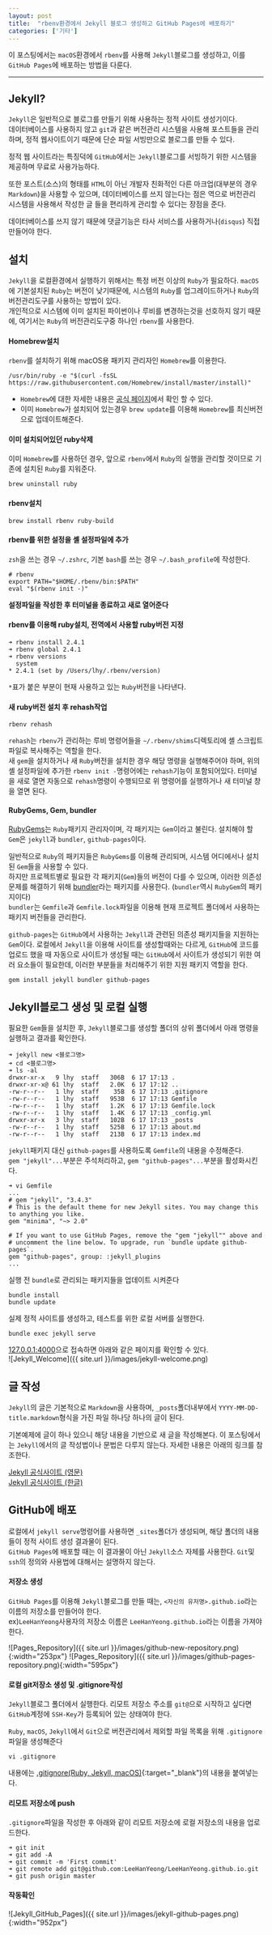 ```yaml
---
layout: post
title:  "rbenv환경에서 Jekyll 블로그 생성하고 GitHub Pages에 배포하기"
categories: ['기타']
---
```


이 포스팅에서는 `macOS`환경에서 `rbenv`를 사용해 `Jekyll`블로그를 생성하고, 이를 `GitHub Pages`에 배포하는 방법을 다룬다.  

---
## Jekyll?
`Jekyll`은 일반적으로 블로그를 만들기 위해 사용하는 정적 사이트 생성기이다.  
데이터베이스를 사용하지 않고 `git`과 같은 버전관리 시스템을 사용해 포스트들을 관리하며, 정적 웹사이트이기 때문에 단순 파일 서빙만으로 블로그를 만들 수 있다.

정적 웹 사이트라는 특징덕에 `GitHub`에서는 `Jekyll`블로그를 서빙하기 위한 시스템을 제공하며 무료로 사용가능하다.

또한 포스트(소스)의 형태를 `HTML`이 아닌 개발자 친화적인 다른 마크업(대부분의 경우 `Markdown`)을 사용할 수 있으며, 데이터베이스를 쓰지 않는다는 점은 역으로 버전관리 시스템을 사용해서 작성한 글 들을 편리하게 관리할 수 있다는 장점을 준다.

데이터베이스를 쓰지 않기 때문에 댓글기능은 타사 서비스를 사용하거나(`disqus`) 직접 만들어야 한다.

## 설치
`Jekyll`을 로컬환경에서 실행하기 위해서는 특정 버전 이상의 `Ruby`가 필요하다. `macOS`에 기본설치된 `Ruby`는 버전이 낮기때문에, 시스템의 `Ruby`를 업그레이드하거나 `Ruby`의 버전관리도구를 사용하는 방법이 있다.  
개인적으로 시스템에 이미 설치된 파이썬이나 루비를 변경하는것을 선호하지 않기 때문에, 여기서는 `Ruby`의 버전관리도구중 하나인 `rbenv`를 사용한다.

#### Homebrew설치
`rbenv`를 설치하기 위해 macOS용 패키지 관리자인 `Homebrew`를 이용한다.  

```
/usr/bin/ruby -e "$(curl -fsSL https://raw.githubusercontent.com/Homebrew/install/master/install)"
```

- `Homebrew`에 대한 자세한 내용은 [공식 페이지](https://brew.sh/index_ko.html)에서 확인 할 수 있다.
- 이미 `Homebrew`가 설치되어 있는경우 `brew update`를 이용해 `Homebrew`를 최신버전으로 업데이트해준다.


#### 이미 설치되어있던 ruby삭제
이미 `Homebrew`를 사용하던 경우, 앞으로 `rbenv`에서 `Ruby`의 실행을 관리할 것이므로 기존에 설치된 `Ruby`를 지워준다.

```
brew uninstall ruby
```

#### rbenv설치

```
brew install rbenv ruby-build
```

#### rbenv를 위한 설정을 셸 설정파일에 추가
`zsh`을 쓰는 경우 `~/.zshrc`, 기본 `bash`를 쓰는 경우 `~/.bash_profile`에 작성한다.

```
# rbenv
export PATH="$HOME/.rbenv/bin:$PATH"
eval "$(rbenv init -)"
```

**설정파일을 작성한 후 터미널을 종료하고 새로 열어준다**

#### rbenv를 이용해 ruby설치, 전역에서 사용할 ruby버전 지정
```
➜ rbenv install 2.4.1
➜ rbenv global 2.4.1
➜ rbenv versions
  system
* 2.4.1 (set by /Users/lhy/.rbenv/version)
```

`*`표가 붙은 부분이 현재 사용하고 있는 `Ruby`버전을 나타낸다.

#### 새 ruby버전 설치 후 rehash작업
```
rbenv rehash
```

`rehash`는 `rbenv`가 관리하는 루비 명령어들을 `~/.rbenv/shims`디렉토리에 셸 스크립트 파일로 복사해주는 역할을 한다.  
새 `gem`을 설치하거나 새 `Ruby`버전을 설치한 경우 해당 명령을 실행해주어야 하며, 위의 셸 설정파일에 추가한 `rbenv init -`명령어에는 `rehash`기능이 포함되어있다. 터미널을 새로 열면 자동으로 `rehash`명령이 수행되므로 위 명령어를 실행하거나 새 터미널 창을 열면 된다.

#### RubyGems, Gem, bundler
[RubyGems](https://rubygems.org/)는 `Ruby`패키지 관리자이며, 각 패키지는 `Gem`이라고 불린다.
설치해야 할 `Gem`은 `jekyll`과 `bundler`, `github-pages`이다.

일반적으로 `Ruby`의 패키지들은 `RubyGems`를 이용해 관리되며, 시스템 어디에서나 설치된 `Gem`들을 사용할 수 있다.  
하지만 프로젝트별로 필요한 각 패키지(`Gem`)들의 버전이 다를 수 있으며, 이러한 의존성 문제를 해결하기 위해 [bundler](http://ruby-korea.github.io/bundler-site/)라는 패키지를 사용한다. (`bundler`역시 `RubyGem`의 패키지이다)  
`bundler`는 `Gemfile`과 `Gemfile.lock`파일을 이용해 현재 프로젝트 폴더에서 사용하는 패키지 버전들을 관리한다.

`github-pages`는 `GitHub`에서 사용하는 `Jekyll`과 관련된 의존성 패키지들을 지원하는 `Gem`이다. 로컬에서 `Jekyll`을 이용해 사이트를 생성할때와는 다르게, `GitHub`에 코드를 업로드 했을 때 자동으로 사이트가 생성될 때는 `GitHub`에서 사이트가 생성되기 위한 여러 요소들이 필요한데, 이러한 부분들을 처리해주기 위한 지원 패키지 역할을 한다.

```
gem install jekyll bundler github-pages
```

## Jekyll블로그 생성 및 로컬 실행
필요한 `Gem`들을 설치한 후, `Jekyll`블로그를 생성할 폴더의 상위 폴더에서 아래 명령을 실행하고 결과를 확인한다.

```
➜ jekyll new <블로그명>
➜ cd <블로그명>
➜ ls -al
drwxr-xr-x   9 lhy  staff   306B  6 17 17:13 .
drwxr-xr-x@ 61 lhy  staff   2.0K  6 17 17:12 ..
-rw-r--r--   1 lhy  staff    35B  6 17 17:13 .gitignore
-rw-r--r--   1 lhy  staff   953B  6 17 17:13 Gemfile
-rw-r--r--   1 lhy  staff   1.2K  6 17 17:13 Gemfile.lock
-rw-r--r--   1 lhy  staff   1.4K  6 17 17:13 _config.yml
drwxr-xr-x   3 lhy  staff   102B  6 17 17:13 _posts
-rw-r--r--   1 lhy  staff   525B  6 17 17:13 about.md
-rw-r--r--   1 lhy  staff   213B  6 17 17:13 index.md
```

`jekyll`패키지 대신 `github-pages`를 사용하도록 `Gemfile`의 내용을 수정해준다.  
`gem "jekyll"...`부분은 주석처리하고, `gem "github-pages"...`부분을 활성화시킨다.

```
➜ vi Gemfile
...
# gem "jekyll", "3.4.3"
# This is the default theme for new Jekyll sites. You may change this to anything you like.
gem "minima", "~> 2.0"

# If you want to use GitHub Pages, remove the "gem "jekyll"" above and
# uncomment the line below. To upgrade, run `bundle update github-pages`.
gem "github-pages", group: :jekyll_plugins
...
```

실행 전 `bundle`로 관리되는 패키지들을 업데이트 시켜준다

```
bundle install
bundle update
```

실제 정적 사이트를 생성하고, 테스트를 위한 로컬 서버를 실행한다.

```
bundle exec jekyll serve
```

[127.0.0.1:4000](127.0.0.1:4000)으로 접속하면 아래와 같은 페이지를 확인할 수 있다.  
![Jekyll_Welcome]({{ site.url }}/images/jekyll-welcome.png)

## 글 작성
`Jekyll`의 글은 기본적으로 `Markdown`을 사용하며, `_posts`폴더내부에서 `YYYY-MM-DD-title.markdown`형식을 가진 파일 하나당 하나의 글이 된다.

기본예제에 글이 하나 있으니 해당 내용을 기반으로 새 글을 작성해본다. 이 포스팅에서는 `Jekyll`에서의 글 작성법이나 문법은 다루지 않는다. 자세한 내용은 아래의 링크를 참조한다.

[Jekyll 공식사이트 (영문)](https://jekyllrb.com/)  
[Jekyll 공식사이트 (한글)](https://jekyllrb-ko.github.io/)


## GitHub에 배포
로컬에서 `jekyll serve`명령어를 사용하면 `_sites`폴더가 생성되며, 해당 폴더의 내용들이 정적 사이트 생성 결과물이 된다.  
`GitHub Pages`에 배포할 때는 이 결과물이 아닌 `Jekyll`소스 자체를 사용한다.
`Git`및 `ssh`의 정의와 사용법에 대해서는 설명하지 않는다.

#### 저장소 생성
`GitHub Pages`를 이용해 `Jekyll`블로그를 만들 때는, `<자신의 유저명>.github.io`라는 이름의 저장소를 만들어야 한다.  
ex)`LeeHanYeong`사용자의 저장소 이름은 `LeeHanYeong.github.io`라는 이름을 가져야 한다.


![Pages_Repository]({{ site.url }}/images/github-new-repository.png){:width="253px"}
![Pages_Repository]({{ site.url }}/images/github-pages-repository.png){:width="595px"}


#### 로컬 git저장소 생성 및 .gitignore작성
`Jekyll`블로그 폴더에서 실행한다. 리모트 저장소 주소를 `git@`으로 시작하고 싶다면 `GitHub`계정에 `SSH-Key`가 등록되어 있는 상태여야 한다.

`Ruby`, `macOS`, `Jekyll`에서 `Git`으로 버전관리에서 제외할 파일 목록을 위해 `.gitignore`파일을 생성해준다

```
vi .gitignore
```
내용에는 [.gitignore(Ruby, Jekyll, macOS)](https://gist.github.com/LeeHanYeong/acb428567ba1b01d55ed9a078e46b32f){:target="_blank"}의 내용을 붙여넣는다.  


#### 리모트 저장소에 push
`.gitignore`파일을 작성한 후 아래와 같이 리모트 저장소에 로컬 저장소의 내용을 업로드한다.

```
➜ git init
➜ git add -A
➜ git commit -m 'First commit'
➜ git remote add git@github.com:LeeHanYeong/LeeHanYeong.github.io.git
➜ git push origin master
```

#### 작동확인
![Jekyll_GitHub_Pages]({{ site.url }}/images/jekyll-github-pages.png){:width="952px"}
